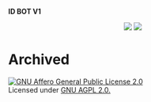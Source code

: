 <b>ID BOT V1</b>
</p>
<p align="center">
<img src="https://img.shields.io/github/stars/PR0FESS0R-99/Adv-Information-Bot?style=social" />
<img src="https://img.shields.io/github/forks/PR0FESS0R-99/Adv-Information-Bot?style=social" />
</p>

# Archived
[![GNU Affero General Public License 2.0](https://www.gnu.org/graphics/agplv3-155x51.png)](https://www.gnu.org/licenses/agpl-3.0.en.html#header)    
Licensed under [GNU AGPL 2.0.](https://github.com/PR0FESS0R-99/ID-Bot/blob/master/LICENSE)
